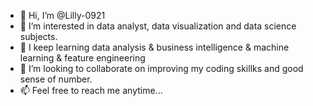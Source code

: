 - 👋 Hi, I’m @Lilly-0921
- 👀 I’m interested in data analyst, data visualization and data science subjects. 
- 🌱 I keep learning data analysis & business intelligence & machine learning & feature engineering 
- 💞️ I’m looking to collaborate on improving my coding skillks and good sense of number. 
- 📫 Feel free to reach me anytime...

<!---
Lilly-0921/Lilly-0921 is a ✨ special ✨ repository because its `README.md` (this file) appears on your GitHub profile.
You can click the Preview link to take a look at your changes.
--->
